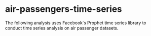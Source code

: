 # air-passengers-time-series

The following analysis uses Facebook's Prophet time series library to conduct time series analysis on air passenger datasets.
